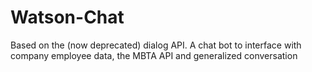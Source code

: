 # Watson-Chat
Based on the (now deprecated) dialog API. A chat bot to interface with company employee data, the MBTA API and generalized conversation
